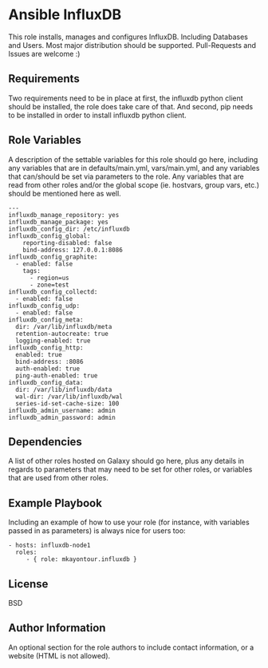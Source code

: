 Ansible InfluxDB
=========

This role installs, manages and configures InfluxDB. Including Databases and Users. Most major distribution should be supported. 
Pull-Requests and Issues are welcome :)

Requirements
------------

Two requirements need to be in place at first, the influxdb python client should be installed, the role does take care of that. 
And second, pip needs to be installed in order to install influxdb python client. 

Role Variables
--------------

A description of the settable variables for this role should go here, including any variables that are in defaults/main.yml, vars/main.yml, and any variables that can/should be set via parameters to the role. Any variables that are read from other roles and/or the global scope (ie. hostvars, group vars, etc.) should be mentioned here as well.

```
---
influxdb_manage_repository: yes
influxdb_manage_package: yes
influxdb_config_dir: /etc/influxdb
influxdb_config_global:
    reporting-disabled: false
    bind-address: 127.0.0.1:8086
influxdb_config_graphite:
  - enabled: false
    tags:
      - region=us
      - zone=test
influxdb_config_collectd:
  - enabled: false
influxdb_config_udp:
  - enabled: false
influxdb_config_meta:
  dir: /var/lib/influxdb/meta
  retention-autocreate: true
  logging-enabled: true
influxdb_config_http:
  enabled: true
  bind-address: :8086
  auth-enabled: true
  ping-auth-enabled: true
influxdb_config_data:
  dir: /var/lib/influxdb/data
  wal-dir: /var/lib/influxdb/wal
  series-id-set-cache-size: 100
influxdb_admin_username: admin
influxdb_admin_password: admin
```

Dependencies
------------

A list of other roles hosted on Galaxy should go here, plus any details in regards to parameters that may need to be set for other roles, or variables that are used from other roles.

Example Playbook
----------------

Including an example of how to use your role (for instance, with variables passed in as parameters) is always nice for users too:

    - hosts: influxdb-node1
      roles:
         - { role: mkayontour.influxdb }

License
-------

BSD

Author Information
------------------

An optional section for the role authors to include contact information, or a website (HTML is not allowed).

